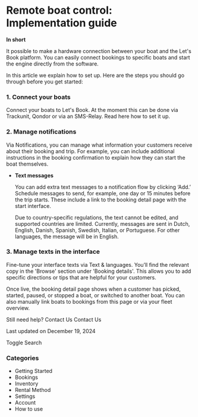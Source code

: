Remote boat control: Implementation guide
=========================================

**In short**

It possible to make a hardware connection between your boat and the Let's Book platform. You can easily connect bookings to specific boats and start the engine directly from the software.

In this article we explain how to set up. Here are the steps you should go through before you get started:

### **1. Connect your boats**

Connect your boats to Let's Book. At the moment this can be done via Trackunit, Qondor or via an SMS-Relay. Read here how to set it up.

### **2. Manage notifications**

Via Notifications, you can manage what information your customers receive about their booking and trip. For example, you can include additional instructions in the booking confirmation to explain how they can start the boat themselves.

* **Text messages**

  You can add extra text messages to a notification flow by clicking ‘Add.’ Schedule messages to send, for example, one day or 15 minutes before the trip starts. These include a link to the booking detail page with the start interface.

  Due to country-specific regulations, the text cannot be edited, and supported countries are limited. Currently, messages are sent in Dutch, English, Danish, Spanish, Swedish, Italian, or Portuguese. For other languages, the message will be in English.

  

### **3. Manage texts in the interface**

Fine-tune your interface texts via Text & languages. You’ll find the relevant copy in the 'Browse' section under 'Booking details'. This allows you to add specific directions or tips that are helpful for your customers.

Once live, the booking detail page shows when a customer has picked, started, paused, or stopped a boat, or switched to another boat. You can also manually link boats to bookings from this page or via your fleet overview.

Still need help?
Contact Us
Contact Us

Last updated on December 19, 2024






Toggle Search

### Categories

* Getting Started
* Bookings
* Inventory
* Rental Method
* Settings
* Account
* How to use